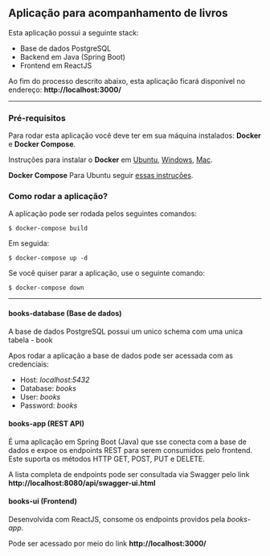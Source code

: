 ## Aplicação para acompanhamento de livros

Esta aplicação possui a seguinte stack:
- Base de dados PostgreSQL
- Backend em Java (Spring Boot)
- Frontend em ReactJS

Ao fim do processo descrito abaixo, esta aplicação ficará disponível no endereço: **http://localhost:3000/**

---

### Pré-requisitos

Para rodar esta aplicação você deve ter em sua máquina instalados: **Docker** e **Docker Compose**.

Instruções para instalar o **Docker** em [Ubuntu](https://docs.docker.com/install/linux/docker-ce/ubuntu/), [Windows](https://docs.docker.com/docker-for-windows/install/), [Mac](https://docs.docker.com/docker-for-mac/install/).

**Docker Compose** Para Ubuntu seguir [essas instruções](https://docs.docker.com/compose/install/).


### Como rodar a aplicação?

A aplicação pode ser rodada pelos seguintes comandos:

```
$ docker-compose build
```

Em seguida:

```
$ docker-compose up -d
```

Se você quiser parar a aplicação, use o seguinte comando:

```
$ docker-compose down
```

---

#### books-database (Base de dados)

A base de dados PostgreSQL possui um unico schema com uma unica tabela - book

Apos rodar a aplicação a base de dados pode ser acessada com as credenciais:

- Host: *localhost:5432*
- Database: *books*
- User: *books*
- Password: *books*



#### books-app (REST API)

É uma aplicação em Spring Boot (Java) que sse conecta com a base de dados e expoe os
endpoints REST para serem consumidos pelo frontend. Este suporta os métodos HTTP
GET, POST, PUT e DELETE.

A lista completa de endpoints pode ser consultada via Swagger pelo link
**http://localhost:8080/api/swagger-ui.html**



#### books-ui (Frontend)

Desenvolvida com ReactJS, consome os endpoints providos pela *books-app*.

Pode ser acessado por meio do link **http://localhost:3000/**


